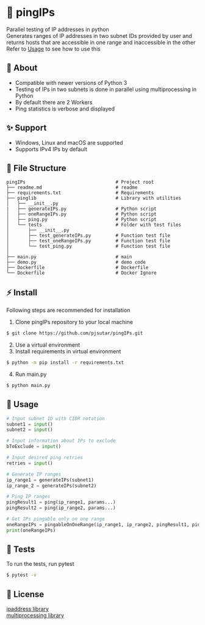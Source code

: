 # :rocket: pingIPs
Parallel testing of IP addresses in python  
Generates ranges of IP addresses in two subnet IDs provided by user and returns hosts that are accessible in one range and inaccessible in the other  
Refer to [Usage](#memo-usage) to see how to use this

## :tada: About
- Compatible with newer versions of Python 3
- Testing of IPs in two subnets is done in parallel using multiprocessing in Python
- By default there are 2 Workers
- Ping statistics is verbose and displayed

## :sparkles: Support
- Windows, Linux and macOS are supported
- Supports IPv4 IPs by default

## :file_folder: File Structure

    pingIPs                                 # Project root
    ├── readme.md                           # readme
    ├── requirements.txt                    # Requirements
    ├── pinglib                             # Library with utilities
    │   ├── __init__.py            
    |   ├── generateIPs.py                  # Python script
    │   ├── oneRangeIPs.py                  # Python script
    │   ├── ping.py                         # Python script
    │   └── tests                           # Folder with test files
    │       ├── __init__.py                 
    │       ├── test_generateIPs.py         # Function test file
    │       ├── test_oneRangeIPs.py         # Function test file
    │       └── test_ping.py                # Function test file
    │
    ├── main.py                             # main
    ├── demo.py                             # demo code
    ├── Dockerfile                          # Dockerfile
    └── Dockerfile                          # Docker Ignore

## :zap: Install
Following steps are recommended for installation

1. Clone pingIPs repository to your local machine
```bash
$ git clone https://github.com/pjsutar/pingIPs.git
```
2. Use a virtual environment
3. Install requirements in virtual environment
```bash
$ python -m pip install -r requirements.txt
```
4. Run main.py
```bash
$ python main.py
```

## :memo: Usage

```python
# Input subnet ID with CIDR notation
subnet1 = input()
subnet2 = input()

# Input information about IPs to exclude
bToExclude = input()

# Input desired ping retries
retries = input()

# Generate IP ranges
ip_range1 = generateIPs(subnet1)
ip_range_2 = generateIPs(subnet2)

# Ping IP ranges
pingResult1 = ping(ip_range1, params...)
pingResult2 = ping(ip_range2, params...)

# Get IPs pingable only on one range
oneRangeIPs = pingableOnOneRange(ip_range1, ip_range2, pingResult1, pingResult2)
print(oneRangeIPs)
```

## :rotating_light: Tests
To run the tests, run pytest

```bash
$ pytest -v
```

## :scroll: License

[ipaddress library](https://docs.python.org/3/library/ipaddress.html)  
[multiprocessing library](https://docs.python.org/3/library/multiprocessing.html)
